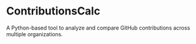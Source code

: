 # ContributionsCalc
A Python-based tool to analyze and compare GitHub contributions across multiple organizations.
